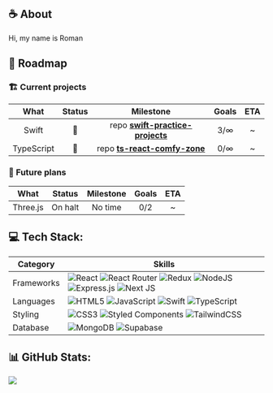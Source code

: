 ## ☕️ About

Hi, my name is Roman

## 📍 Roadmap

### 🏗️ Current projects
| What | Status | Milestone | Goals | ETA |
| :---: | :---: | :---: | :---: | :---: |
| Swift | 🚀 | repo **[swift-practice-projects](https://github.com/Freemasoid/swift-practice-projects)** | 3/∞ | ~ |
| TypeScript | 🚀 | repo **[ts-react-comfy-zone](https://github.com/Freemasoid/ts-react-comfy-zone)**  | 0/∞ | ~ |


### 🧭 Future plans
| What | Status | Milestone | Goals | ETA |
| :---: | :---: | :---: | :---: | :---: |
| Three.js | On halt | No time | 0/2 | ~ |


<!-- <details>
  <summary><h3>📖 Reading</h3></summary>

  | Pages| Author | Name |
| :---: | :---: | :---: |
| 544-544 | Martin Kleppmann | Designing data-intensive applications |
| 112 - 347 | Thomas Hunter II | Distributed systems with Node.js |
| 10 - 185 | Thomas Hunter II & Bryan English | Multithreaded JavaScript |
| 0 - 355 | Teiva Harsanyi | 100 Go Mistakes and how to avoid them |

</details> -->


## 💻 Tech Stack:

| Category        | Skills        |
|-----------------|---------------|
| Frameworks | ![React](https://img.shields.io/badge/react-%2320232a.svg?style=for-the-badge&logo=react&logoColor=%2361DAFB) ![React Router](https://img.shields.io/badge/React_Router-CA4245?style=for-the-badge&logo=react-router&logoColor=white) ![Redux](https://img.shields.io/badge/redux-%23593d88.svg?style=for-the-badge&logo=redux&logoColor=white) ![NodeJS](https://img.shields.io/badge/node.js-6DA55F?style=for-the-badge&logo=node.js&logoColor=white) ![Express.js](https://img.shields.io/badge/express.js-%23404d59.svg?style=for-the-badge&logo=express&logoColor=%2361DAFB) ![Next JS](https://img.shields.io/badge/Next-black?style=for-the-badge&logo=next.js&logoColor=white)|
| Languages | ![HTML5](https://img.shields.io/badge/html5-%23E34F26.svg?style=for-the-badge&logo=html5&logoColor=white) ![JavaScript](https://img.shields.io/badge/javascript-%23323330.svg?style=for-the-badge&logo=javascript&logoColor=%23F7DF1E) ![Swift](https://img.shields.io/badge/swift-%23FA7343.svg?style=for-the-badge&logo=swift&logoColor=white) ![TypeScript](https://img.shields.io/badge/typescript-%23007ACC.svg?style=for-the-badge&logo=typescript&logoColor=white) |
| Styling |![CSS3](https://img.shields.io/badge/css3-%231572B6.svg?style=for-the-badge&logo=css3&logoColor=white) ![Styled Components](https://img.shields.io/badge/styled--components-DB7093?style=for-the-badge&logo=styled-components&logoColor=white) ![TailwindCSS](https://img.shields.io/badge/tailwindcss-%2338B2AC.svg?style=for-the-badge&logo=tailwind-css&logoColor=white)|
| Database | ![MongoDB](https://img.shields.io/badge/MongoDB-%234ea94b.svg?style=for-the-badge&logo=mongodb&logoColor=white) ![Supabase](https://img.shields.io/badge/Supabase-3ECF8E?style=for-the-badge&logo=supabase&logoColor=white)|
  
## 📊 GitHub Stats:

![](https://github-readme-stats.vercel.app/api/top-langs/?username=Freemasoid&theme=react&hide_border=true&include_all_commits=false&count_private=false&layout=compact) 

